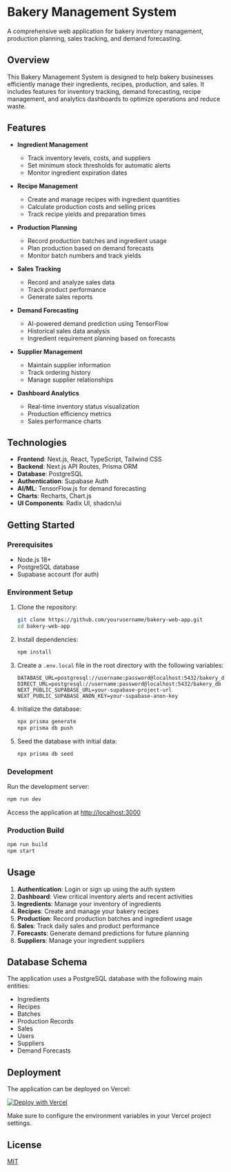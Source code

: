 # Bakery Management System

A comprehensive web application for bakery inventory management, production planning, sales tracking, and demand forecasting.

## Overview

This Bakery Management System is designed to help bakery businesses efficiently manage their ingredients, recipes, production, and sales. It includes features for inventory tracking, demand forecasting, recipe management, and analytics dashboards to optimize operations and reduce waste.

## Features

- **Ingredient Management**

  - Track inventory levels, costs, and suppliers
  - Set minimum stock thresholds for automatic alerts
  - Monitor ingredient expiration dates

- **Recipe Management**

  - Create and manage recipes with ingredient quantities
  - Calculate production costs and selling prices
  - Track recipe yields and preparation times

- **Production Planning**

  - Record production batches and ingredient usage
  - Plan production based on demand forecasts
  - Monitor batch numbers and track yields

- **Sales Tracking**

  - Record and analyze sales data
  - Track product performance
  - Generate sales reports

- **Demand Forecasting**

  - AI-powered demand prediction using TensorFlow
  - Historical sales data analysis
  - Ingredient requirement planning based on forecasts

- **Supplier Management**

  - Maintain supplier information
  - Track ordering history
  - Manage supplier relationships

- **Dashboard Analytics**
  - Real-time inventory status visualization
  - Production efficiency metrics
  - Sales performance charts

## Technologies

- **Frontend**: Next.js, React, TypeScript, Tailwind CSS
- **Backend**: Next.js API Routes, Prisma ORM
- **Database**: PostgreSQL
- **Authentication**: Supabase Auth
- **AI/ML**: TensorFlow.js for demand forecasting
- **Charts**: Recharts, Chart.js
- **UI Components**: Radix UI, shadcn/ui

## Getting Started

### Prerequisites

- Node.js 18+
- PostgreSQL database
- Supabase account (for auth)

### Environment Setup

1. Clone the repository:

   ```bash
   git clone https://github.com/yourusername/bakery-web-app.git
   cd bakery-web-app
   ```

2. Install dependencies:

   ```bash
   npm install
   ```

3. Create a `.env.local` file in the root directory with the following variables:

   ```
   DATABASE_URL=postgresql://username:password@localhost:5432/bakery_db
   DIRECT_URL=postgresql://username:password@localhost:5432/bakery_db
   NEXT_PUBLIC_SUPABASE_URL=your-supabase-project-url
   NEXT_PUBLIC_SUPABASE_ANON_KEY=your-supabase-anon-key
   ```

4. Initialize the database:

   ```bash
   npx prisma generate
   npx prisma db push
   ```

5. Seed the database with initial data:
   ```bash
   npx prisma db seed
   ```

### Development

Run the development server:

```bash
npm run dev
```

Access the application at [http://localhost:3000](http://localhost:3000)

### Production Build

```bash
npm run build
npm start
```

## Usage

1. **Authentication**: Login or sign up using the auth system
2. **Dashboard**: View critical inventory alerts and recent activities
3. **Ingredients**: Manage your inventory of ingredients
4. **Recipes**: Create and manage your bakery recipes
5. **Production**: Record production batches and ingredient usage
6. **Sales**: Track daily sales and product performance
7. **Forecasts**: Generate demand predictions for future planning
8. **Suppliers**: Manage your ingredient suppliers

## Database Schema

The application uses a PostgreSQL database with the following main entities:

- Ingredients
- Recipes
- Batches
- Production Records
- Sales
- Users
- Suppliers
- Demand Forecasts

## Deployment

The application can be deployed on Vercel:

[![Deploy with Vercel](https://vercel.com/button)](https://vercel.com/new/clone?repository-url=https%3A%2F%2Fgithub.com%2Fyourusername%2Fbakery-web-app)

Make sure to configure the environment variables in your Vercel project settings.

## License

[MIT](LICENSE)
